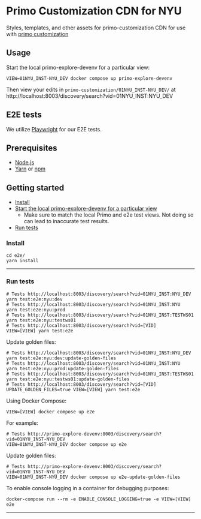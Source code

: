 # Primo Customization CDN for NYU

Styles, templates, and other assets for primo-customization CDN for use with [primo customization](https://github.com/NYULibraries/primo-customization/)

## Usage

Start the local primo-explore-devenv for a particular view:

```
VIEW=01NYU_INST-NYU_DEV docker compose up primo-explore-devenv
```

Then view your edits in `primo-customization/01NYU_INST-NYU_DEV/` at http://localhost:8003/discovery/search?vid=01NYU_INST:NYU_DEV

## E2E tests

We utilize [Playwright](https://playwright.dev/docs/intro) for our E2E tests.

## Prerequisites

- [Node.js](https://nodejs.org/)
- [Yarn](https://yarnpkg.com/) or [npm](https://www.npmjs.com/)

## Getting started

* [Install](https://github.com/NYULibraries/primo-customization-cdn/blob/main/README.md#install)
* [Start the local primo-explore-devenv for a particular view](https://github.com/NYULibraries/primo-customization-cdn/blob/main/README.md#usage)
  * Make sure to match the local Primo and e2e test views.  Not doing so can lead to
    inaccurate test results.
* [Run tests](https://github.com/NYULibraries/primo-customization-cdn/blob/main/README.md#run-tests)

### Install

```shell
cd e2e/
yarn install
```

---

### Run tests

```shell
# Tests http://localhost:8003/discovery/search?vid=01NYU_INST:NYU_DEV
yarn test:e2e:nyu:dev
# Tests http://localhost:8003/discovery/search?vid=01NYU_INST:NYU
yarn test:e2e:nyu:prod
# Tests http://localhost:8003/discovery/search?vid=01NYU_INST:TESTWS01
yarn test:e2e:nyu:testws01
# Tests http://localhost:8003/discovery/search?vid=[VID]
VIEW=[VIEW] yarn test:e2e
```

Update golden files:

```shell
# Tests http://localhost:8003/discovery/search?vid=01NYU_INST:NYU_DEV
yarn test:e2e:nyu:dev:update-golden-files
# Tests http://localhost:8003/discovery/search?vid=01NYU_INST:NYU
yarn test:e2e:nyu:prod:update-golden-files
# Tests http://localhost:8003/discovery/search?vid=01NYU_INST:TESTWS01
yarn test:e2e:nyu:testws01:update-golden-files
# Tests http://localhost:8003/discovery/search?vid=[VID]
UPDATE_GOLDEN_FILES=true VIEW=[VIEW] yarn test:e2e
```

Using Docker Compose:

```shell
VIEW=[VIEW] docker compose up e2e
```

For example:

```shell
# Tests http://primo-explore-devenv:8003/discovery/search?vid=01NYU_INST-NYU_DEV
VIEW=01NYU_INST-NYU_DEV docker compose up e2e
```

Update golden files:

```shell
# Tests http://primo-explore-devenv:8003/discovery/search?vid=01NYU_INST-NYU_DEV
VIEW=01NYU_INST-NYU_DEV docker compose up e2e-update-golden-files
```

To enable console logging in a container for debugging purposes:

```shell
docker-compose run --rm -e ENABLE_CONSOLE_LOGGING=true -e VIEW=[VIEW] e2e
```

---
